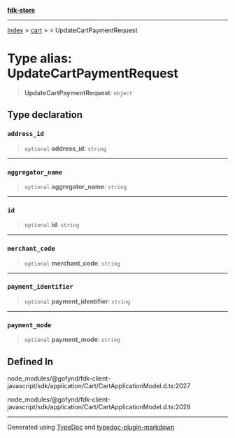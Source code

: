 [**fdk-store**](../../../README.md)
***

[Index](../../../API.md) > [cart](../../README.md) > [<internal>](../README.md) > UpdateCartPaymentRequest

# Type alias: UpdateCartPaymentRequest

> **UpdateCartPaymentRequest**: `object`

## Type declaration

### `address_id`

> `optional` **address\_id**: `string`

***

### `aggregator_name`

> `optional` **aggregator\_name**: `string`

***

### `id`

> `optional` **id**: `string`

***

### `merchant_code`

> `optional` **merchant\_code**: `string`

***

### `payment_identifier`

> `optional` **payment\_identifier**: `string`

***

### `payment_mode`

> `optional` **payment\_mode**: `string`

## Defined In

node\_modules/@gofynd/fdk-client-javascript/sdk/application/Cart/CartApplicationModel.d.ts:2027

node\_modules/@gofynd/fdk-client-javascript/sdk/application/Cart/CartApplicationModel.d.ts:2028

***
Generated using [TypeDoc](https://typedoc.org/) and [typedoc-plugin-markdown](https://www.npmjs.com/package/typedoc-plugin-markdown)
